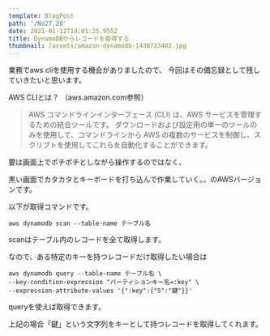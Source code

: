 ```yaml
---
template: BlogPost
path: '/No27,28'
date: 2021-01-12T14:01:25.955Z
title: DynamoDBからレコードを取得する
thumbnail: /assets/amazon-dynamodb-1438723482.jpg
---
```


業務でaws cliを使用する機会がありましたので、 今回はその備忘録として残していきたいと思います。

AWS CLIとは？ （aws.amazon.com参照）

> AWS コマンドラインインターフェース (CLI) は、AWS サービスを管理するための統合ツールです。 ダウンロードおよび設定用の単一のツールのみを使用して、コマンドラインから AWS の複数のサービスを制御し、スクリプトを使用してこれらを自動化することができます。

要は画面上でポチポチとしながら操作するのではなく、

黒い画面でカタカタとキーボードを打ち込んで作業していく。。のAWSバージョンです。



以下が取得コマンドです。

```
aws dynamodb scan --table-name テーブル名
```

scanはテーブル内のレコードを全て取得します。

なので、ある特定のキーを持つレコードだけ取得したい場合は

```
aws dynamodb query --table-name テーブル名 \
--key-condition-expression "パーティションキー名=:key" \
--expression-attribute-values '{":key":{"S":"鍵"}}'
```

queryを使えば取得できます。

上記の場合「鍵」という文字列をキーとして持つレコードを取得してくれます。
